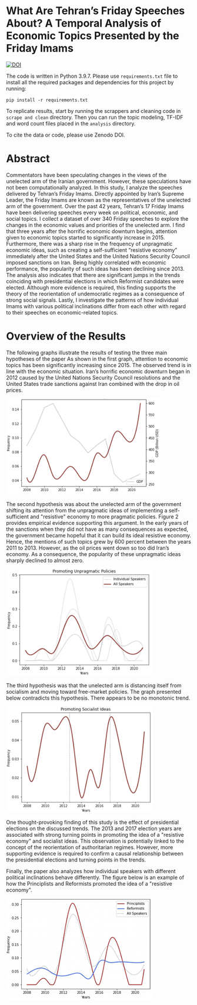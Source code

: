 # What Are Tehran’s Friday Speeches About? A Temporal Analysis of Economic Topics Presented by the Friday Imams

[![DOI](https://zenodo.org/badge/DOI/10.5281/zenodo.6486536.svg)](https://doi.org/10.5281/zenodo.6486536)

The code is written in Python 3.9.7. Please use `requirements.txt` file to install all the required packages and dependencies for this project by running:
```
pip install -r requirements.txt
```
To replicate results, start by running the scrappers and cleaning code in ``` scrape and clean ``` directory. Then you can run the topic modeling, TF-IDF and word count files placed in the ``` analysis ``` directory.

To cite the data or code, please use Zenodo DOI.

# Abstract
Commentators have been speculating changes in the views of the unelected arm of the Iranian government. However, these speculations have not been computationally analyzed. In this study, I analyze the speeches delivered by Tehran’s Friday Imams. Directly appointed by Iran’s Supreme Leader, the Friday Imams are known as the representatives of the unelected arm of the government. Over the past 42 years, Tehran’s 17 Friday Imams have been delivering speeches every week on political, economic, and social topics. I collect a dataset of over 340 Friday speeches to explore the changes in the economic values and priorities of the unelected arm. I find that three years after the horrific economic downturn begins, attention given to economic topics started to significantly increase in 2015. Furthermore, there was a sharp rise in the frequency of unpragmatic economic ideas, such as creating a self-sufficient “resistive economy” immediately after the United States and the United Nations Security Council imposed sanctions on Iran. Being highly correlated with economic performance, the popularity of such ideas has been declining since 2013. The analysis also indicates that there are significant jumps in the trends coinciding with presidential elections in which Reformist candidates were elected. Although more evidence is required, this finding supports the theory of the reorientation of undemocratic regimes as a consequence of strong social signals. Lastly, I investigate the patterns of how individual Imams with various political inclinations differ from each other with regard to their speeches on economic-related topics.

# Overview of the Results
The following graphs illustrate the results of testing the three main hypotheses of the paper
As shown in the first graph, attention to economic topics has been significantly increasing since 2015. The observed trend is in line with the economic situation. Iran’s horrific economic downturn began in 2012 caused by the United Nations Security Council resolutions and the United States trade sanctions against Iran combined with the drop in oil prices.

<img src="https://raw.githubusercontent.com/macs30200-s22/replication-materials-javad-e/main/figures/Screen%20Shot%202022-06-05%20at%2016.52.55.png" width="420">

The second hypothesis was about the unelected arm of the government shifting its attention from the unpragmatic ideas of implementing a self-sufficient and "resistive" economy to more pragmatic policies. Figure 2 provides empirical evidence supporting this argument. In the early years of the sanctions when they did not have as many consequences as expected, the government became hopeful that it can build its ideal resistive economy. Hence, the mentions of such topics grew by 600 percent between the years 2011 to 2013. However, as the oil prices went down so too did Iran’s economy. As a consequence, the popularity of these unpragmatic ideas sharply declined to almost zero.

<img src="https://raw.githubusercontent.com/macs30200-s22/replication-materials-javad-e/main/figures/Screen%20Shot%202022-06-05%20at%2017.04.24.png" width="400">

The third hypothesis was that the unelected arm is distancing itself from socialism and moving toward free-market policies. The graph presented below contradicts this hypothesis. There appears to be no monotonic trend.

<img src="https://raw.githubusercontent.com/macs30200-s22/replication-materials-javad-e/main/figures/Screen%20Shot%202022-06-05%20at%2017.04.50.png" width="400">

One thought-provoking finding of this study is the effect of presidential elections on the discussed trends. The 2013 and 2017 election years are associated with strong turning points in promoting the idea of a "resistive economy" and socialist ideas. This observation is potentially linked to the concept of the reorientation of authoritarian regimes. However, more supporting evidence is required to confirm a causal relationship between the presidential elections and turning points in the trends.

Finally, the paper also analyzes how individual speakers with different political inclinations behave differently. The figure below is an example of how the Principlists and Reformists promoted the idea of a "resistive economy".

<img src="https://raw.githubusercontent.com/macs30200-s22/replication-materials-javad-e/main/figures/Screen%20Shot%202022-06-05%20at%2021.26.38.png" width="400">



